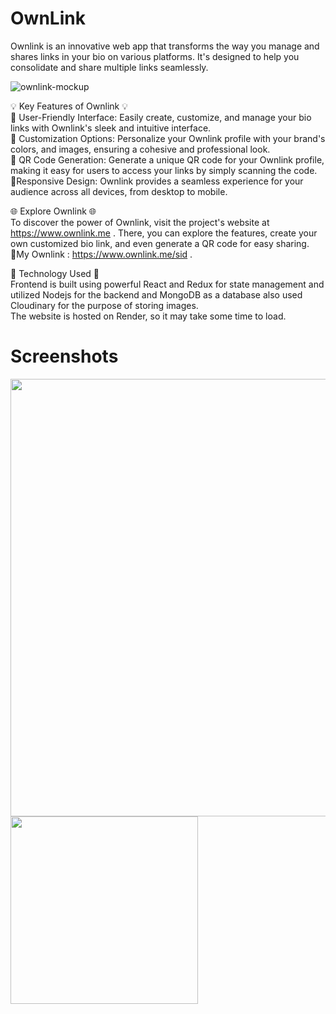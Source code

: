 # OwnLink
Ownlink is an innovative web app that transforms the way you manage and shares links in your bio on various platforms. It's designed to help you consolidate and share multiple links seamlessly.

![ownlink-mockup](https://github.com/siddhesh1051/OwnLink/assets/91652255/27cfbb29-abc4-4396-a380-bffb6e8ab0da)

💡 Key Features of Ownlink 💡<br/>
🔸 User-Friendly Interface: Easily create, customize, and manage your bio links with Ownlink's sleek and intuitive interface.<br/>
🔸 Customization Options: Personalize your Ownlink profile with your brand's colors, and images, ensuring a cohesive and professional look.<br/>
🔸 QR Code Generation: Generate a unique QR code for your Ownlink profile, making it easy for users to access your links by simply scanning the code.<br/>
🔸Responsive Design: Ownlink provides a seamless experience for your audience across all devices, from desktop to mobile.<br/>

🌐 Explore Ownlink 🌐<br/>
To discover the power of Ownlink, visit the project's website at https://www.ownlink.me . There, you can explore the features, create your own customized bio link, and even generate a QR code for easy sharing.<br/>
👋My Ownlink : https://www.ownlink.me/sid .<br/>

🔧 Technology Used 🔧<br/>
Frontend is built using powerful React and Redux for state management and utilized Nodejs for the backend and MongoDB as a database also used Cloudinary for the purpose of storing images.<br/>
The website is hosted on Render, so it may take some time to load.<br/>

<h1 font-size="32px" >Screenshots</h1>



<a href="url"><img src="https://github.com/siddhesh1051/OwnLink/assets/91652255/12294f94-c920-4f81-b1a7-efcfbbf31518" align="center"  width="700" ></a>
<a href="url"><img src="https://github.com/siddhesh1051/OwnLink/assets/91652255/f21267f4-3fbf-4a64-b7f8-e26a95799a35" align="center"  width="300" ></a>

